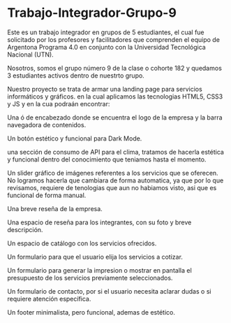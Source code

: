 # Trabajo-Integrador-Grupo-9
Este es un trabajo integrador en grupos de 5 estudiantes, el cual fue solicitado por los profesores y facilitadores que comprenden el equipo de Argentona Programa 4.0 en
conjunto con la Universidad Tecnológica Nacional (UTN).

Nosotros, somos el grupo número 9 de la clase o cohorte 182 y quedamos 3 estudiantes activos dentro de nuestrto grupo.

Nuestro proyecto se trata de armar una landing page para servicios informáticos y gráficos. en la cual aplicamos las tecnologias HTML5, CSS3 y JS y en la cua podraán encontrar:


Una ó de encabezado donde se encuentra el logo de la empresa y la barra navegadora de contenidos.

Un botón estético y funcional para Dark Mode.

una sección de consumo de API para el clima, tratamos de hacerla estética y funcional
dentro del conocimiento que teniamos hasta el momento.

Un slider gráfico de imágenes referentes a los servicios que se oferecen. No logramos hacerla que cambiara de forma automatica, ya que por lo que revisamos, requiere de tenologias que aun no habiamos visto, asi que es funcional de forma manual.

Una breve reseña de la empresa.

Una espacio de reseña para los integrantes, con su foto y breve descripción.

Un espacio de catálogo con los servicios ofrecidos.

Un formulario para que el usuario elija los servicios a cotizar.

Un formulario para generar la impresion o mostrar en pantalla el presupuesto de los servicios previamente seleccionados.

Un formulario de contacto, por si el usuario necesita aclarar dudas o si requiere atención específica.

Un footer minimalista, pero funcional, ademas de estético.
